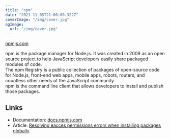 ```yaml
---
title: "npm"
date: "2021-11-05T21:00:00.322Z"
coverImage: "/img/cover.jpg"
ogImage:
  url: "/img/cover.jpg"
---
```


[npmjs.com](https://www.npmjs.com/)

npm is the package manager for Node.js. It was created in 2009 as an open source project to help JavaScript developers easily share packaged modules of code.  
The npm Registry is a public collection of packages of open-source code for Node.js, front-end web apps, mobile apps, robots, routers, and countless other needs of the JavaScript community.  
npm is the command line client that allows developers to install and publish those packages.

## Links

- Documentation: [docs.npmjs.com](docs.npmjs.com)  
- Article: [Resolving eacces permissions errors when installing packages globally](https://docs.npmjs.com/resolving-eacces-permissions-errors-when-installing-packages-globally
)  
